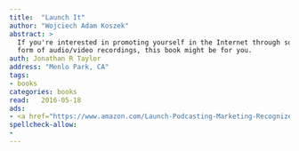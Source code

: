 ```yaml
---
title:  "Launch It"
author: "Wojciech Adam Koszek"
abstract: >
  If you're interested in promoting yourself in the Internet through some
  form of audio/video recordings, this book might be for you.
auth: Jonathan R Taylor
address: "Menlo Park, CA"
tags:
- books
categories: books
read:	2016-05-18
ads:
- <a href="https://www.amazon.com/Launch-Podcasting-Marketing-Recognized-Industry/dp/0692420266/ref=as_li_ss_il?s=books&ie=UTF8&qid=1466061703&sr=1-2&keywords=Launch+It&linkCode=li2&tag=wkoszek08-20&linkId=ff06f2fe69d3a639d38ee541adb70f94" target="_blank"><img border="0" src="//ws-na.amazon-adsystem.com/widgets/q?_encoding=UTF8&ASIN=0692420266&Format=_SL160_&ID=AsinImage&MarketPlace=US&ServiceVersion=20070822&WS=1&tag=wkoszek08-20" ></a><img src="//ir-na.amazon-adsystem.com/e/ir?t=wkoszek08-20&l=li2&o=1&a=0692420266" width="1" height="1" border="0" alt="" style="border:none !important; margin:0px !important;" />
spellcheck-allow:
- 
---
```


